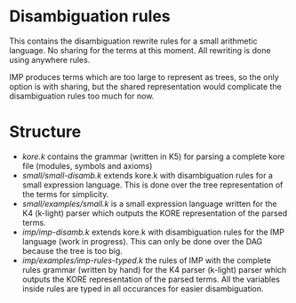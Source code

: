 # Disambiguation rules
This contains the disambiguation rewrite rules for a small arithmetic language.
No sharing for the terms at this moment. All rewriting is done using anywhere rules.

IMP produces terms which are too large to represent as trees, so the only option is with sharing,
but the shared representation would complicate the disambiguation rules too much for now.

# Structure
- *kore.k* contains the grammar (written in K5) for parsing a complete kore file (modules, symbols and axioms)
- *small/small-disamb.k* extends kore.k with disambiguation rules for a small expression language. This is done over the tree representation of the terms for simplicity.
- *small/examples/small.k* is a small expression language written for the K4 (k-light) parser which outputs the KORE representation of the parsed terms.
- *imp/imp-disamb.k* extends kore.k with disambiguation rules for the IMP language (work in progress). This can only be done over the DAG because the tree is too big.
- *imp/examples/imp-rules-typed.k* the rules of IMP with the complete rules grammar (written by hand) for the K4 parser (k-light) parser which outputs the KORE representation of the parsed terms. All the variables inside rules are typed in all occurances for easier disambiguation.

